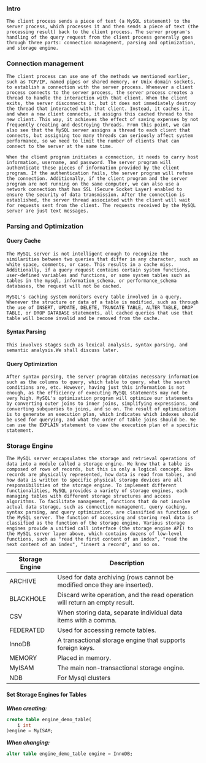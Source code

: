 ### Intro
```The client process sends a piece of text (a MySQL statement) to the server process, which processes it and then sends a piece of text (the processing result) back to the client process. The server program's handling of the query request from the client process generally goes through three parts: connection management, parsing and optimization, and storage engine.```

### Connection management
```The client process can use one of the methods we mentioned earlier, such as TCP/IP, named pipes or shared memory, or Unix domain sockets, to establish a connection with the server process. Whenever a client process connects to the server process, the server process creates a thread to handle the interaction with that client. When the client exits, the server disconnects it, but it does not immediately destroy the thread that interacted with that client. Instead, it caches it, and when a new client connects, it assigns this cached thread to the new client. This way, it achieves the effect of saving expenses by not frequently creating and destroying threads. From this point, we can also see that the MySQL server assigns a thread to each client that connects, but assigning too many threads can seriously affect system performance, so we need to limit the number of clients that can connect to the server at the same time.```

```When the client program initiates a connection, it needs to carry host information, username, and password. The server program will authenticate these pieces of information provided by the client program. If the authentication fails, the server program will refuse the connection. Additionally, if the client program and the server program are not running on the same computer, we can also use a network connection that has SSL (Secure Socket Layer) enabled to ensure the security of data transmission. After the connection is established, the server thread associated with the client will wait for requests sent from the client. The requests received by the MySQL server are just text messages.```
### Parsing and Optimization
#### Query Cache
```The MySQL server is not intelligent enough to recognize the similarities between two queries that differ in any character, such as white space, comments, or case. This results in a cache miss. Additionally, if a query request contains certain system functions, user-defined variables and functions, or some system tables such as tables in the mysql, information_schema, or performance_schema databases, the request will not be cached.```

```MySQL's caching system monitors every table involved in a query. Whenever the structure or data of a table is modified, such as through the use of INSERT, UPDATE, DELETE, TRUNCATE TABLE, ALTER TABLE, DROP TABLE, or DROP DATABASE statements, all cached queries that use that table will become invalid and be removed from the cache.```
#### Syntax Parsing
```This involves stages such as lexical analysis, syntax parsing, and semantic analysis.We shall discuss later.```
#### Query Optimization
```After syntax parsing, the server program obtains necessary information such as the columns to query, which table to query, what the search conditions are, etc. However, having just this information is not enough, as the efficiency of executing MySQL statements may not be very high. MySQL's optimization program will optimize our statements by converting outer joins to inner joins, simplifying expressions, and converting subqueries to joins, and so on. The result of optimization is to generate an execution plan, which indicates which indexes should be used for querying, and what the order of table joins should be. We can use the EXPLAIN statement to view the execution plan of a specific statement.```
### Storage Engine
```The MySQL server encapsulates the storage and retrieval operations of data into a module called a storage engine. We know that a table is composed of rows of records, but this is only a logical concept. How records are physically represented, how data is read from tables, and how data is written to specific physical storage devices are all responsibilities of the storage engine. To implement different functionalities, MySQL provides a variety of storage engines, each managing tables with different storage structures and access algorithms. To facilitate management, functions that do not involve actual data storage, such as connection management, query caching, syntax parsing, and query optimization, are classified as functions of the MySQL server. The function of accessing and storing real data is classified as the function of the storage engine. Various storage engines provide a unified call interface (the storage engine API) to the MySQL server layer above, which contains dozens of low-level functions, such as "read the first content of an index", "read the next content of an index", "insert a record", and so on.```

|Storage Engine | Description |
| ---- | ---- |
|ARCHIVE | Used for data archiving (rows cannot be modified once they are inserted).|
|BLACKHOLE|Discard write operation, and the read operation will return an empty result.
|CSV|When storing data, separate individual data items with a comma.
|FEDERATED| Used for accessing remote tables.
|InnoDB|A transactional storage engine that supports foreign keys.
|MEMORY| Placed in memory.
|MyISAM| The main non-transactional storage engine.
|NDB|For Mysql clusters

#### Set Storage Engines for Tables
***When creating:***

```sql
create table engine_demo_table(
    i int
)engine = MyISAM;
```

***When changing:***

```sql
alter table engine_demo_table engine = InnoDB;
```
